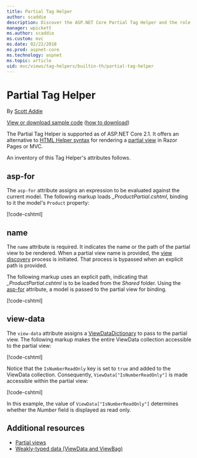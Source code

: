 ```yaml
---
title: Partial Tag Helper
author: scaddie
description: Discover the ASP.NET Core Partial Tag Helper and the role each of its attributes play in rendering a partial view.
manager: wpickett
ms.author: scaddie
ms.custom: mvc
ms.date: 02/22/2018
ms.prod: aspnet-core
ms.technology: aspnet
ms.topic: article
uid: mvc/views/tag-helpers/builtin-th/partial-tag-helper
---
```

# Partial Tag Helper

By [Scott Addie](https://github.com/scottaddie)

[View or download sample code](https://github.com/aspnet/Docs/tree/master/aspnetcore/mvc/views/tag-helpers/built-in/samples) ([how to download](xref:tutorials/index#how-to-download-a-sample))

The Partial Tag Helper is supported as of ASP.NET Core 2.1. It offers an alternative to [HTML Helper syntax](xref:mvc/views/partial#referencing-a-partial-view) for rendering a [partial view](xref:mvc/views/partial) in Razor Pages or MVC.

An inventory of this Tag Helper's attributes follows.

## asp-for

The `asp-for` attribute assigns an expression to be evaluated against the current model. The following markup loads *_ProductPartial.cshtml*, binding to it the model's `Product` property:

[!code-cshtml[](samples/TagHelpersBuiltIn/Pages/Product.cshtml?name=snippet_AspFor)]

## name

The `name` attribute is required. It indicates the name or the path of the partial view to be rendered. When a partial view name is provided, the [view discovery](xref:mvc/views/overview#view-discovery) process is initiated. That process is bypassed when an explicit path is provided.

The following markup uses an explicit path, indicating that *_ProductPartial.cshtml* is to be loaded from the *Shared* folder. Using the [asp-for](#asp-for) attribute, a model is passed to the partial view for binding.

[!code-cshtml[](samples/TagHelpersBuiltIn/Pages/Product.cshtml?name=snippet_Name)]

## view-data

The `view-data` attribute assigns a [ViewDataDictionary](/dotnet/api/microsoft.aspnetcore.mvc.viewfeatures.viewdatadictionary) to pass to the partial view. The following markup makes the entire ViewData collection accessible to the partial view:

[!code-cshtml[](samples/TagHelpersBuiltIn/Pages/Product.cshtml?name=snippet_ViewData&highlight=5-)]

Notice that the `IsNumberReadOnly` key is set to `true` and added to the ViewData collection. Consequently, `ViewData["IsNumberReadOnly"]` is made accessible within the partial view:

[!code-cshtml[](samples/TagHelpersBuiltIn/Pages/Shared/_ProductViewDataPartial.cshtml?highlight=5)]

In this example, the value of `ViewData["IsNumberReadOnly"]` determines whether the *Number* field is displayed as read only.

## Additional resources

* [Partial views](xref:mvc/views/partial)
* [Weakly-typed data (ViewData and ViewBag)](xref:mvc/views/overview#weakly-typed-data-viewdata-and-viewbag)